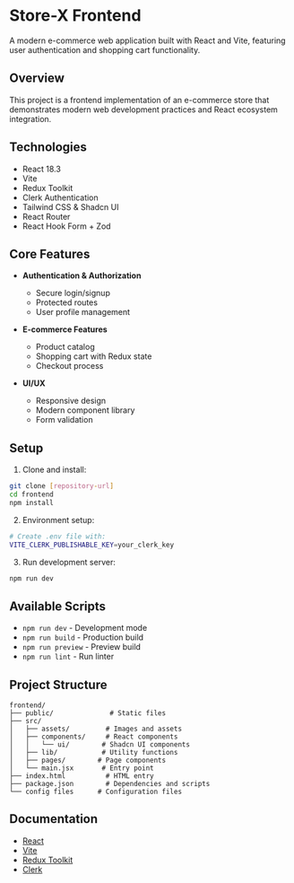 # Store-X Frontend

A modern e-commerce web application built with React and Vite, featuring user authentication and shopping cart functionality.

## Overview

This project is a frontend implementation of an e-commerce store that demonstrates modern web development practices and React ecosystem integration.

## Technologies

- React 18.3
- Vite
- Redux Toolkit
- Clerk Authentication
- Tailwind CSS & Shadcn UI
- React Router
- React Hook Form + Zod

## Core Features

- **Authentication & Authorization**
  - Secure login/signup
  - Protected routes
  - User profile management

- **E-commerce Features**
  - Product catalog
  - Shopping cart with Redux state
  - Checkout process

- **UI/UX**
  - Responsive design
  - Modern component library
  - Form validation

## Setup

1. Clone and install:
```bash
git clone [repository-url]
cd frontend
npm install
```

2. Environment setup:
```bash
# Create .env file with:
VITE_CLERK_PUBLISHABLE_KEY=your_clerk_key
```

3. Run development server:
```bash
npm run dev
```

## Available Scripts

- `npm run dev` - Development mode
- `npm run build` - Production build
- `npm run preview` - Preview build
- `npm run lint` - Run linter

## Project Structure

```
frontend/
├── public/              # Static files
├── src/
│   ├── assets/         # Images and assets
│   ├── components/     # React components
│   │   └── ui/        # Shadcn UI components
│   ├── lib/           # Utility functions
│   ├── pages/        # Page components
│   └── main.jsx       # Entry point
├── index.html          # HTML entry
├── package.json        # Dependencies and scripts
└── config files      # Configuration files
```

## Documentation

- [React](https://reactjs.org/)
- [Vite](https://vitejs.dev/)
- [Redux Toolkit](https://redux-toolkit.js.org/)
- [Clerk](https://clerk.dev/docs)
